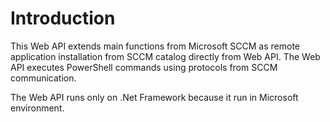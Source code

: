 # Introduction 
This Web API extends main functions from Microsoft SCCM as remote application installation from SCCM catalog directly from Web API.
The Web API executes PowerShell commands using protocols from SCCM communication.

The Web API runs only on .Net Framework because it run in Microsoft environment.
